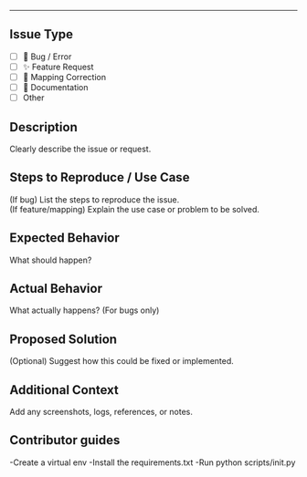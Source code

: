 

---

## Issue Type
- [ ] 🐞 Bug / Error
- [ ] ✨ Feature Request
- [ ] 🔄 Mapping Correction
- [ ] 📝 Documentation
- [ ] Other

## Description
Clearly describe the issue or request.

## Steps to Reproduce / Use Case
(If bug) List the steps to reproduce the issue.  
(If feature/mapping) Explain the use case or problem to be solved.

## Expected Behavior
What should happen?

## Actual Behavior
What actually happens? (For bugs only)

## Proposed Solution
(Optional) Suggest how this could be fixed or implemented.

## Additional Context
Add any screenshots, logs, references, or notes.


## Contributor guides
  -Create a virtual env
  -Install the requirements.txt
  -Run python scripts/init.py
